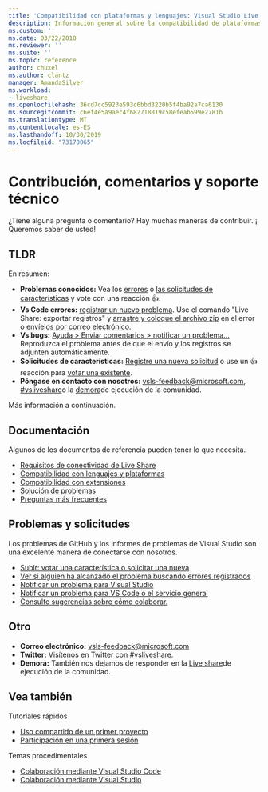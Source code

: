 ```yaml
---
title: 'Compatibilidad con plataformas y lenguajes: Visual Studio Live Share | Microsoft Docs'
description: Información general sobre la compatibilidad de plataformas y idiomas para el uso compartido de Visual Studio Live.
ms.custom: ''
ms.date: 03/22/2018
ms.reviewer: ''
ms.suite: ''
ms.topic: reference
author: chuxel
ms.author: clantz
manager: AmandaSilver
ms.workload:
- liveshare
ms.openlocfilehash: 36cd7cc5923e593c6bbd3220b5f4ba92a7ca6130
ms.sourcegitcommit: c6ef4e5a9aec4f682718819c58efeab599e2781b
ms.translationtype: MT
ms.contentlocale: es-ES
ms.lasthandoff: 10/30/2019
ms.locfileid: "73170065"
---
```

<!--
Copyright © Microsoft Corporation
All rights reserved.
Creative Commons Attribution 4.0 License (International): https://creativecommons.org/licenses/by/4.0/legalcode
-->

# <a name="contributing-feedback-and-support"></a>Contribución, comentarios y soporte técnico

¿Tiene alguna pregunta o comentario? Hay muchas maneras de contribuir. ¡ Queremos saber de usted!

## <a name="tldr"></a>TLDR

En resumen:

- **Problemas conocidos:** Vea los [errores](https://aka.ms/vsls-bugs) o [las solicitudes de características](https://aka.ms/vsls-feature-requests) y vote con una reacción 👍.
- **Vs Code errores:** [registrar un nuevo problema](https://aka.ms/vsls-new-issue). Use el comando "Live Share: exportar registros" y [arrastre y coloque el archivo zip](https://help.github.com/articles/file-attachments-on-issues-and-pull-requests/) en el error o [envíelos por correo electrónico](mailto:vsls-feedback@microsoft.com).
- **Vs bugs:** [Ayuda > Enviar comentarios > notificar un problema...](https://docs.microsoft.com/en-us/visualstudio/ide/how-to-report-a-problem-with-visual-studio-2017) Reproduzca el problema antes de que el envío y los registros se adjunten automáticamente.
- **Solicitudes de características:** [Registre una nueva solicitud](https://aka.ms/vsls-new-issue) o use un 👍 reacción para [votar una existente](https://aka.ms/vsls-feature-requests).
- **Póngase en contacto con nosotros:** [vsls-feedback@microsoft.com](mailto:vsls-feedback@microsoft.com), [#vsliveshare](https://aka.ms/vsls-twitter)o la [demora](https://aka.ms/vsls-slack)de ejecución de la comunidad.

Más información a continuación.

## <a name="documentation"></a>Documentación

Algunos de los documentos de referencia pueden tener lo que necesita.

- [Requisitos de conectividad de Live Share](reference/connectivity.md)
- [Compatibilidad con lenguajes y plataformas](reference/platform-support.md)
- [Compatibilidad con extensiones](reference/extensions.md)
- [Solución de problemas](troubleshooting.md)
- [Preguntas más frecuentes](faq.md)

## <a name="issues-and-requests"></a>Problemas y solicitudes

Los problemas de GitHub y los informes de problemas de Visual Studio son una excelente manera de conectarse con nosotros.

- [Subir: votar una característica o solicitar una nueva](https://aka.ms/vsls-feature-requests)
- [Ver si alguien ha alcanzado el problema buscando errores registrados](https://aka.ms/vsls-bugs)
- [Notificar un problema para Visual Studio](https://aka.ms/vsls-vsproblem)
- [Notificar un problema para VS Code o el servicio general](https://aka.ms/vsls-vscodeproblem)
- [Consulte sugerencias sobre cómo colaborar.](https://aka.ms/vsls-problemtips)

## <a name="other"></a>Otro

- **Correo electrónico:** [vsls-feedback@microsoft.com](mailto:vsls-feedback@microsoft.com)
- **Twitter:** Visítenos en Twitter con [#vsliveshare](https://aka.ms/vsls-twitter).
- **Demora:** También nos dejamos de responder en la [Live share](https://aka.ms/vsls-slack)de ejecución de la comunidad.

## <a name="see-also"></a>Vea también

Tutoriales rápidos

- [Uso compartido de un primer proyecto](quickstart/share.md)
- [Participación en una primera sesión](quickstart/join.md)

Temas procedimentales

- [Colaboración mediante Visual Studio Code](how-to-guides/vscode.md)
- [Colaboración mediante Visual Studio](how-to-guides/vs.md)
